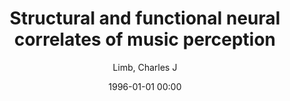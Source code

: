 ---
layout: post
title: Structural and functional neural correlates of music perception

date: 1996-01-01 00:00
author: Limb, Charles J
tags: ["auditory cortex","functional mri","heschl's gyrus","music","planum temporale"]
journal: Anatomical Record - Part A Discoveries in Molecular Cellular and Evolutionary Biology

link: https://doi.org/10.1002/ar.a.20316

year: 2006
---